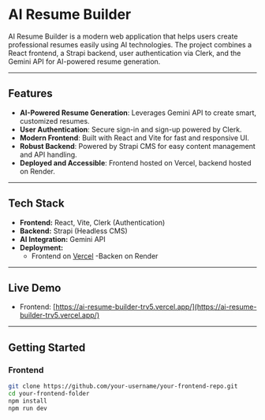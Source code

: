 # AI Resume Builder

AI Resume Builder is a modern web application that helps users create professional resumes easily using AI technologies. The project combines a React frontend, a Strapi backend, user authentication via Clerk, and the Gemini API for AI-powered resume generation.

---

## Features

- **AI-Powered Resume Generation**: Leverages Gemini API to create smart, customized resumes.
- **User Authentication**: Secure sign-in and sign-up powered by Clerk.
- **Modern Frontend**: Built with React and Vite for fast and responsive UI.
- **Robust Backend**: Powered by Strapi CMS for easy content management and API handling.
- **Deployed and Accessible**: Frontend hosted on Vercel, backend hosted on Render.

---

## Tech Stack

- **Frontend:** React, Vite, Clerk (Authentication)
- **Backend:** Strapi (Headless CMS)
- **AI Integration:** Gemini API
- **Deployment:**
  - Frontend on [Vercel](https://vercel.com/)
  -Backen on Render
---

## Live Demo

- Frontend: [https://ai-resume-builder-trv5.vercel.app/](https://ai-resume-builder-trv5.vercel.app/)


---

## Getting Started

### Frontend

```bash
git clone https://github.com/your-username/your-frontend-repo.git
cd your-frontend-folder
npm install
npm run dev

